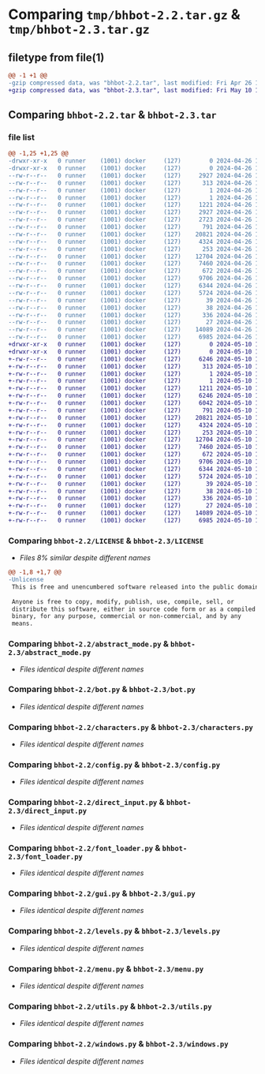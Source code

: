 # Comparing `tmp/bhbot-2.2.tar.gz` & `tmp/bhbot-2.3.tar.gz`

## filetype from file(1)

```diff
@@ -1 +1 @@
-gzip compressed data, was "bhbot-2.2.tar", last modified: Fri Apr 26 19:39:00 2024, max compression
+gzip compressed data, was "bhbot-2.3.tar", last modified: Fri May 10 19:56:21 2024, max compression
```

## Comparing `bhbot-2.2.tar` & `bhbot-2.3.tar`

### file list

```diff
@@ -1,25 +1,25 @@
-drwxr-xr-x   0 runner    (1001) docker     (127)        0 2024-04-26 19:39:00.511493 bhbot-2.2/
-drwxr-xr-x   0 runner    (1001) docker     (127)        0 2024-04-26 19:39:00.511493 bhbot-2.2/BHBot.egg-info/
--rw-r--r--   0 runner    (1001) docker     (127)     2927 2024-04-26 19:39:00.000000 bhbot-2.2/BHBot.egg-info/PKG-INFO
--rw-r--r--   0 runner    (1001) docker     (127)      313 2024-04-26 19:39:00.000000 bhbot-2.2/BHBot.egg-info/SOURCES.txt
--rw-r--r--   0 runner    (1001) docker     (127)        1 2024-04-26 19:39:00.000000 bhbot-2.2/BHBot.egg-info/dependency_links.txt
--rw-r--r--   0 runner    (1001) docker     (127)        1 2024-04-26 19:39:00.000000 bhbot-2.2/BHBot.egg-info/top_level.txt
--rw-r--r--   0 runner    (1001) docker     (127)     1221 2024-04-26 19:38:56.000000 bhbot-2.2/LICENSE
--rw-r--r--   0 runner    (1001) docker     (127)     2927 2024-04-26 19:39:00.511493 bhbot-2.2/PKG-INFO
--rw-r--r--   0 runner    (1001) docker     (127)     2723 2024-04-26 19:38:56.000000 bhbot-2.2/README.md
--rw-r--r--   0 runner    (1001) docker     (127)      791 2024-04-26 19:38:56.000000 bhbot-2.2/abstract_mode.py
--rw-r--r--   0 runner    (1001) docker     (127)    20821 2024-04-26 19:38:56.000000 bhbot-2.2/bot.py
--rw-r--r--   0 runner    (1001) docker     (127)     4324 2024-04-26 19:38:56.000000 bhbot-2.2/characters.py
--rw-r--r--   0 runner    (1001) docker     (127)      253 2024-04-26 19:38:56.000000 bhbot-2.2/client_config.py
--rw-r--r--   0 runner    (1001) docker     (127)    12704 2024-04-26 19:38:56.000000 bhbot-2.2/config.py
--rw-r--r--   0 runner    (1001) docker     (127)     7460 2024-04-26 19:38:56.000000 bhbot-2.2/direct_input.py
--rw-r--r--   0 runner    (1001) docker     (127)      672 2024-04-26 19:38:56.000000 bhbot-2.2/font_loader.py
--rw-r--r--   0 runner    (1001) docker     (127)     9706 2024-04-26 19:38:56.000000 bhbot-2.2/gui.py
--rw-r--r--   0 runner    (1001) docker     (127)     6344 2024-04-26 19:38:56.000000 bhbot-2.2/levels.py
--rw-r--r--   0 runner    (1001) docker     (127)     5724 2024-04-26 19:38:56.000000 bhbot-2.2/menu.py
--rw-r--r--   0 runner    (1001) docker     (127)       39 2024-04-26 19:38:56.000000 bhbot-2.2/pyproject.toml
--rw-r--r--   0 runner    (1001) docker     (127)       38 2024-04-26 19:39:00.511493 bhbot-2.2/setup.cfg
--rw-r--r--   0 runner    (1001) docker     (127)      336 2024-04-26 19:38:56.000000 bhbot-2.2/setup.py
--rw-r--r--   0 runner    (1001) docker     (127)       27 2024-04-26 19:38:56.000000 bhbot-2.2/test_pytest.py
--rw-r--r--   0 runner    (1001) docker     (127)    14089 2024-04-26 19:38:56.000000 bhbot-2.2/utils.py
--rw-r--r--   0 runner    (1001) docker     (127)     6985 2024-04-26 19:38:56.000000 bhbot-2.2/windows.py
+drwxr-xr-x   0 runner    (1001) docker     (127)        0 2024-05-10 19:56:21.304597 bhbot-2.3/
+drwxr-xr-x   0 runner    (1001) docker     (127)        0 2024-05-10 19:56:21.304597 bhbot-2.3/BHBot.egg-info/
+-rw-r--r--   0 runner    (1001) docker     (127)     6246 2024-05-10 19:56:21.000000 bhbot-2.3/BHBot.egg-info/PKG-INFO
+-rw-r--r--   0 runner    (1001) docker     (127)      313 2024-05-10 19:56:21.000000 bhbot-2.3/BHBot.egg-info/SOURCES.txt
+-rw-r--r--   0 runner    (1001) docker     (127)        1 2024-05-10 19:56:21.000000 bhbot-2.3/BHBot.egg-info/dependency_links.txt
+-rw-r--r--   0 runner    (1001) docker     (127)        1 2024-05-10 19:56:21.000000 bhbot-2.3/BHBot.egg-info/top_level.txt
+-rw-r--r--   0 runner    (1001) docker     (127)     1211 2024-05-10 19:56:17.000000 bhbot-2.3/LICENSE
+-rw-r--r--   0 runner    (1001) docker     (127)     6246 2024-05-10 19:56:21.304597 bhbot-2.3/PKG-INFO
+-rw-r--r--   0 runner    (1001) docker     (127)     6042 2024-05-10 19:56:17.000000 bhbot-2.3/README.md
+-rw-r--r--   0 runner    (1001) docker     (127)      791 2024-05-10 19:56:17.000000 bhbot-2.3/abstract_mode.py
+-rw-r--r--   0 runner    (1001) docker     (127)    20821 2024-05-10 19:56:17.000000 bhbot-2.3/bot.py
+-rw-r--r--   0 runner    (1001) docker     (127)     4324 2024-05-10 19:56:17.000000 bhbot-2.3/characters.py
+-rw-r--r--   0 runner    (1001) docker     (127)      253 2024-05-10 19:56:17.000000 bhbot-2.3/client_config.py
+-rw-r--r--   0 runner    (1001) docker     (127)    12704 2024-05-10 19:56:17.000000 bhbot-2.3/config.py
+-rw-r--r--   0 runner    (1001) docker     (127)     7460 2024-05-10 19:56:17.000000 bhbot-2.3/direct_input.py
+-rw-r--r--   0 runner    (1001) docker     (127)      672 2024-05-10 19:56:17.000000 bhbot-2.3/font_loader.py
+-rw-r--r--   0 runner    (1001) docker     (127)     9706 2024-05-10 19:56:17.000000 bhbot-2.3/gui.py
+-rw-r--r--   0 runner    (1001) docker     (127)     6344 2024-05-10 19:56:17.000000 bhbot-2.3/levels.py
+-rw-r--r--   0 runner    (1001) docker     (127)     5724 2024-05-10 19:56:17.000000 bhbot-2.3/menu.py
+-rw-r--r--   0 runner    (1001) docker     (127)       39 2024-05-10 19:56:17.000000 bhbot-2.3/pyproject.toml
+-rw-r--r--   0 runner    (1001) docker     (127)       38 2024-05-10 19:56:21.304597 bhbot-2.3/setup.cfg
+-rw-r--r--   0 runner    (1001) docker     (127)      336 2024-05-10 19:56:17.000000 bhbot-2.3/setup.py
+-rw-r--r--   0 runner    (1001) docker     (127)       27 2024-05-10 19:56:17.000000 bhbot-2.3/test_pytest.py
+-rw-r--r--   0 runner    (1001) docker     (127)    14089 2024-05-10 19:56:17.000000 bhbot-2.3/utils.py
+-rw-r--r--   0 runner    (1001) docker     (127)     6985 2024-05-10 19:56:17.000000 bhbot-2.3/windows.py
```

### Comparing `bhbot-2.2/LICENSE` & `bhbot-2.3/LICENSE`

 * *Files 8% similar despite different names*

```diff
@@ -1,8 +1,7 @@
-Unlicense
 This is free and unencumbered software released into the public domain.
 
 Anyone is free to copy, modify, publish, use, compile, sell, or
 distribute this software, either in source code form or as a compiled
 binary, for any purpose, commercial or non-commercial, and by any
 means.
```

### Comparing `bhbot-2.2/abstract_mode.py` & `bhbot-2.3/abstract_mode.py`

 * *Files identical despite different names*

### Comparing `bhbot-2.2/bot.py` & `bhbot-2.3/bot.py`

 * *Files identical despite different names*

### Comparing `bhbot-2.2/characters.py` & `bhbot-2.3/characters.py`

 * *Files identical despite different names*

### Comparing `bhbot-2.2/config.py` & `bhbot-2.3/config.py`

 * *Files identical despite different names*

### Comparing `bhbot-2.2/direct_input.py` & `bhbot-2.3/direct_input.py`

 * *Files identical despite different names*

### Comparing `bhbot-2.2/font_loader.py` & `bhbot-2.3/font_loader.py`

 * *Files identical despite different names*

### Comparing `bhbot-2.2/gui.py` & `bhbot-2.3/gui.py`

 * *Files identical despite different names*

### Comparing `bhbot-2.2/levels.py` & `bhbot-2.3/levels.py`

 * *Files identical despite different names*

### Comparing `bhbot-2.2/menu.py` & `bhbot-2.3/menu.py`

 * *Files identical despite different names*

### Comparing `bhbot-2.2/utils.py` & `bhbot-2.3/utils.py`

 * *Files identical despite different names*

### Comparing `bhbot-2.2/windows.py` & `bhbot-2.3/windows.py`

 * *Files identical despite different names*

